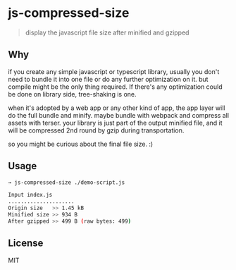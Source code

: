 # js-compressed-size
> display the javascript file size after minified and gzipped

## Why

if you create any simple javascript or typescript library, usually you don't need to bundle it into one file or do any further optimization on it. but compile might be the only thing required. If there's any optimization could be done on library side, tree-shaking is one.

when it's adopted by a web app or any other kind of app, the app layer will do the full bundle and minify. maybe bundle with webpack and compress all assets with terser. your library is just part of the output minified file, and it will be compressed 2nd round by gzip during transportation.

so you might be curious about the final file size. :)

## Usage

```sh
→ js-compressed-size ./demo-script.js

Input index.js
.....................
Origin size   >> 1.45 kB
Minified size >> 934 B
After gzipped >> 499 B (raw bytes: 499)
```

## License

MIT

